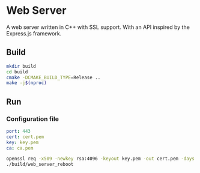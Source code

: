 # Web Server

A web server written in C++ with SSL support.
With an API inspired by the Express.js framework.

## Build

```sh
mkdir build
cd build
cmake -DCMAKE_BUILD_TYPE=Release ..
make -j$(nproc)
```

## Run

### Configuration file

```yaml
port: 443
cert: cert.pem
key: key.pem
ca: ca.pem
```

```sh
openssl req -x509 -newkey rsa:4096 -keyout key.pem -out cert.pem -days 365 -nodes
./build/web_server_reboot
```

